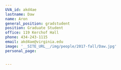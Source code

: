 ```yaml
---
UVA_id: akd4ae
lastname: Daw
name: Aron
general_position: gradstudent
position: Graduate Student
office: 119 Kerchof Hall
phone: 434-243-1115
email: akd4ae@virginia.edu
image: '__SITE_URL__/img/people/2017-fall/Daw.jpg'
personal_page:


---
```

